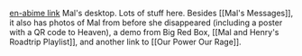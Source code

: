 [en-abime link](https://www.en-abime.com/my-desktop)
Mal's desktop. Lots of stuff here. Besides [[Mal's Messages]], it also has photos of Mal from before she disappeared (including a poster with a QR code to Heaven), a demo from Big Red Box, [[Mal and Henry's Roadtrip Playlist]], and another link to [[Our Power Our Rage]].